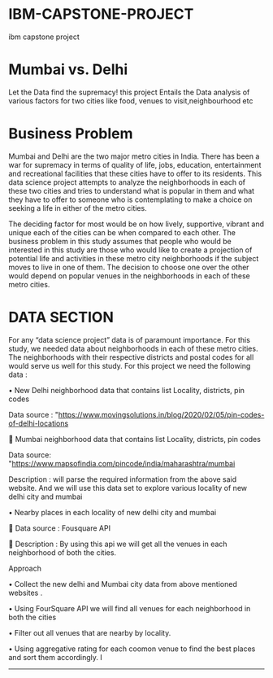 # IBM-CAPSTONE-PROJECT
ibm capstone project
# Mumbai vs. Delhi
Let the Data find the supremacy!
this project Entails the Data analysis of various factors for two cities like food, venues to   visit,neighbourhood etc
# Business Problem
Mumbai and Delhi are the two major metro cities in India. There has been a war for supremacy in terms of quality of life, jobs, education, entertainment and recreational facilities that these cities have to offer to its residents. This   data science project  attempts to analyze the neighborhoods in each of these two cities and tries to understand what is popular in them and what they have to offer to someone who is contemplating to make a choice on seeking a life in either of the metro cities.

The deciding factor for most would be on how lively, supportive, vibrant and unique each of the cities can be when compared to each other.
 The business problem in this study assumes that people who would be interested in this study are those who would like to create a projection of potential life and activities in these metro city neighborhoods if the subject moves to live in one of them. The decision to choose one over the other would depend on popular venues in the neighborhoods in each of these metro cities.


# DATA SECTION
For any “data science project” data is of paramount importance. 
For this study, we needed data about neighborhoods in each of these metro cities. The neighborhoods with their respective districts and postal codes for all  would serve us well for this study. 
For this project we need the following data :

•	New Delhi  neighborhood  data that contains list Locality, districts, pin codes

Data source : "https://www.movingsolutions.in/blog/2020/02/05/pin-codes-of-delhi-locations

	 Mumbai neighborhood  data that contains list Locality, districts, pin codes

Data source: "https://www.mapsofindia.com/pincode/india/maharashtra/mumbai


Description :  will parse the required information from the above said website. And we will use this data set to explore various locality of new delhi city and mumbai

•	Nearby places in each locality of new delhi city and mumbai

	Data source : Fousquare API

	Description : By using this api we will get all the venues in each neighborhood of both the cities.


Approach

•	Collect the new delhi  and Mumbai city data from above mentioned websites .

•	Using FourSquare API we will find all venues for each neighborhood in both the cities

•	Filter out all venues that are nearby by locality.

•	Using aggregative rating for each coomon venue  to find the best places and sort them accordingly.
I



________________________________________

